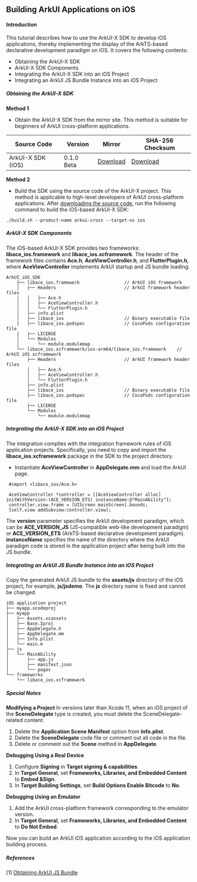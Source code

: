 ## Building ArkUI Applications on iOS

#### Introduction

This tutorial describes how to use the ArkUI-X SDK to develop iOS applications, thereby implementing the display of the ArkTS-based declarative development paradigm on iOS. It covers the following contents:

* Obtaining the ArkUI-X SDK
* ArkUI-X SDK Components
* Integrating the ArkUI-X SDK into an iOS Project
* Integrating an ArkUI JS Bundle Instance into an iOS Project

##### Obtaining the ArkUI-X SDK

**Method 1**

* Obtain the ArkUI-X SDK from the mirror site. This method is suitable for beginners of ArkUI cross-platform applications.

| Source Code            | Version| Mirror| SHA-256 Checksum|
| -------------------- | ------------ | ------------ | ---------------- |
| ArkUI-X SDK (iOS)| 0.1.0 Beta   | [Download]()    | [Download]()|

**Method 2**

* Build the SDK using the source code of the ArkUI-X project. This method is applicable to high-level developers of ArkUI cross-platform applications. After [downloading the source code](../../application-dev/quick-start/README.md), run the following command to build the iOS-based ArkUI-X SDK:

```
./build.sh --product-name arkui-cross --target-os ios
```

##### ArkUI-X SDK Components

The iOS-based ArkUI-X SDK provides two frameworks: **libace_ios.framework** and **libace_ios.xcframework**. The header of the framework files contains **Ace.h**, **AceViewController.h**, and **FlutterPlugin.h**, where **AceViewController** implements ArkUI startup and JS bundle loading.

```
ArkUI_iOS_SDK
    ├── libace_ios.framework                 // ArkUI iOS framework
    │   ├── Headers                          // ArkUI framework header files
    │   │   ├── Ace.h                          
    │   │   ├── AceViewController.h   
    │   │   └── FlutterPlugin.h        
    |   ├── info.plist
    │   ├── libace_ios                       // Binary executable file
    |   ├── libace_ios.podspec               // CocoPods configuration file
    |   ├── LICENSE
    │   └── Modules
    │       └── module.modulemap            
    └── libace_ios.xcframework/ios-arm64/libace_ios.framework    // ArkUI iOS xcframework           
        ├── Headers                          // ArkUI framework header files
        │   ├── Ace.h            
        │   ├── AceViewController.h      
        │   └── FlutterPlugin.h            
        ├── info.plist
        ├── libace_ios                       // Binary executable file
        ├── libace_ios.podspec               // CocoPods configuration file
        ├── LICENSE
        └── Modules
            └── module.modulemap  
```

##### Integrating the ArkUI-X SDK into an iOS Project

The integration complies with the integration framework rules of iOS application projects. Specifically, you need to copy and import the **libace_ios.xcframework** package in the SDK to the project directory.

* Instantiate **AceViewController** in **AppDelegate.mm** and load the ArkUI page.

```
 #import <libace_ios/Ace.h>

 AceViewController *controller = [[AceViewController alloc] initWithVersion:(ACE_VERSION_ETS) instanceName:@"MainAbility"];
 controller.view.frame = [UIScreen mainScreen].bounds;
 [self.view addSubview:controller.view];

```

The **version** parameter specifies the ArkUI development paradigm, which can be **ACE_VERSION_JS** (JS-compatible web-like development paradigm) or **ACE_VERSION_ETS** (ArkTS-based declarative development paradigm). **instanceName** specifies the name of the directory where the ArkUI paradigm code is stored in the application project after being built into the JS bundle.

##### Integrating an ArkUI JS Bundle Instance into an iOS Project

Copy the generated ArkUI JS bundle to the **assets/js** directory of the iOS project, for example, **js/jsdemo**. The **js** directory name is fixed and cannot be changed.

```
iOS application project
├── myapp.xcodeproj
├── myapp
│   ├── Assets.xcassets
│   ├── Base.Iproj
│   ├── AppDelegate.h
│   ├── AppDelegate.mm
│   ├── Info.plist
│   └── main.m
├── js
│   └── MainAbility
│       ├── app.js
│       ├── manifest.json
│       └── pages
└── frameworks
    └── libace_ios.xcframework
```


##### Special Notes
**Modifying a Project**
In versions later than Xcode 11, when an iOS project of the **SceneDelegate** type is created, you must delete the SceneDelegate-related content.
1. Delete the **Application Scene Manifest** option from **Info.plist**.
2. Delete the **SceneDelegate** code file or comment out all code in the file.
3. Delete or comment out the **Scene** method in **AppDelegate**.

**Debugging Using a Real Device**
1. Configure **Signing** in **Target signing & capabilities**.
2. In **Target General**, set **Frameworks, Libraries, and Embedded Content** to **Embed &Sign**.
3. In **Target Building Settings**, set **Build Options Enable Bitcode** to **No**.

**Debugging Using an Emulator**
1. Add the ArkUI cross-platform framework corresponding to the emulator version.
2. In **Target General**, set **Frameworks, Libraries, and Embedded Content** to **Do Not Embed**.

Now you can build an ArkUI iOS application according to the iOS application building process.


##### References

[1] [Obtaining ArkUI JS Bundle]()

